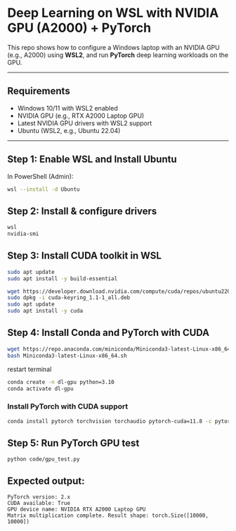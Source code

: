 # Deep Learning on WSL with NVIDIA GPU (A2000) + PyTorch

This repo shows how to configure a Windows laptop with an NVIDIA GPU (e.g., A2000) using **WSL2**, and run **PyTorch** deep learning workloads on the GPU.

---

## Requirements

- Windows 10/11 with WSL2 enabled
- NVIDIA GPU (e.g., RTX A2000 Laptop GPU)
- Latest NVIDIA GPU drivers with WSL2 support
- Ubuntu (WSL2, e.g., Ubuntu 22.04)

---

## Step 1: Enable WSL and Install Ubuntu

In PowerShell (Admin):

```bash
wsl --install -d Ubuntu
```

## Step 2: Install & configure drivers

```bash
wsl
nvidia-smi
```

## Step 3: Install CUDA toolkit in WSL

```bash
sudo apt update
sudo apt install -y build-essential

wget https://developer.download.nvidia.com/compute/cuda/repos/ubuntu2204/x86_64/cuda-keyring_1.1-1_all.deb
sudo dpkg -i cuda-keyring_1.1-1_all.deb
sudo apt update
sudo apt install -y cuda
```

## Step 4: Install Conda and PyTorch with CUDA

```bash
wget https://repo.anaconda.com/miniconda/Miniconda3-latest-Linux-x86_64.sh
bash Miniconda3-latest-Linux-x86_64.sh
```

restart terminal

```bash
conda create -n dl-gpu python=3.10
conda activate dl-gpu
```

### Install PyTorch with CUDA support

```bash
conda install pytorch torchvision torchaudio pytorch-cuda=11.8 -c pytorch -c nvidia
```

## Step 5: Run PyTorch GPU test

```
python code/gpu_test.py
```

## Expected output:

```
PyTorch version: 2.x
CUDA available: True
GPU device name: NVIDIA RTX A2000 Laptop GPU
Matrix multiplication complete. Result shape: torch.Size([10000, 10000])
```
